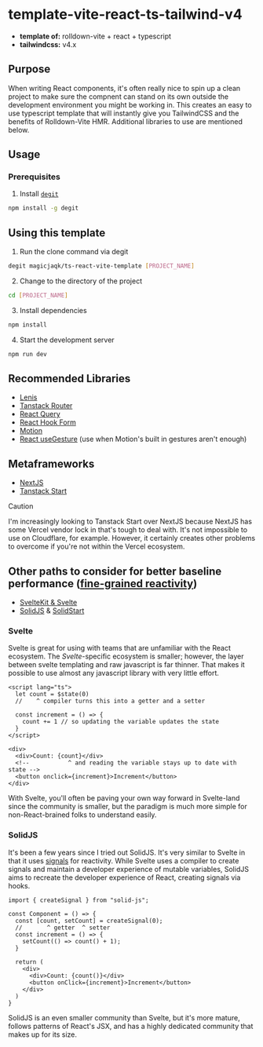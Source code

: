 # template-vite-react-ts-tailwind-v4

- **template of:** rolldown-vite + react + typescript
- **tailwindcss:** v4.x

## Purpose

When writing React components, it's often really nice to spin up a clean project to make sure the compnent can stand on its own outside the development environment you might be working in. This creates an easy to use typescript template that will instantly give you TailwindCSS and the benefits of Rolldown-Vite HMR. Additional libraries to use are mentioned below.

## Usage

### Prerequisites

1. Install [`degit`](https://github.com/Rich-Harris/degit)
  ```bash
  npm install -g degit
  ```

## Using this template

1. Run the clone command via degit
  ```bash
  degit magicjaqk/ts-react-vite-template [PROJECT_NAME]
  ```

2. Change to the directory of the project
  ```bash
  cd [PROJECT_NAME]
  ```

3. Install dependencies
  ```bash
  npm install
  ```

4. Start the development server
  ```bash
  npm run dev
  ```

## Recommended Libraries

- [Lenis](https://lenis.darkroom.engineering/)
- [Tanstack Router](https://tanstack.com/router/latest)
- [React Query](https://react-query.tanstack.com/)
- [React Hook Form](https://react-hook-form.com/)
- [Motion](https://motion.dev/)
- [React useGesture](https://use-gesture.netlify.app/) (use when Motion's built in gestures aren't enough)

## Metaframeworks
- [NextJS](https://nextjs.org/)
- [Tanstack Start](https://tanstack.com/start/latest)

> [!CAUTION]
> I'm increasingly looking to Tanstack Start over NextJS because NextJS has some Vercel vendor lock in that's tough to deal with. It's not impossible to use on Cloudflare, for example. However, it certainly creates other problems to overcome if you're not within the Vercel ecosystem.

## Other paths to consider for better baseline performance ([fine-grained reactivity](https://docs.solidjs.com/advanced-concepts/fine-grained-reactivity))
- [SvelteKit & Svelte](https://www.svelte.dev/)
- [SolidJS](https://www.solidjs.com/) & [SolidStart](https://start.solidjs.com/)

### Svelte

Svelte is great for using with teams that are unfamiliar with the React ecosystem. The *Svelte*-specific ecosystem is smaller; however, the layer between svelte templating and raw javascript is far thinner. That makes it possible to use almost any javascript library with very little effort.

```svelte
<script lang="ts">
  let count = $state(0)
  //    ^ compiler turns this into a getter and a setter

  const increment = () => {
    count += 1 // so updating the variable updates the state
  }
</script>

<div>
  <div>Count: {count}</div>
  <!--           ^ and reading the variable stays up to date with state -->
  <button onclick={increment}>Increment</button>
</div>
```

With Svelte, you'll often be paving your own way forward in Svelte-land since the community is smaller, but the paradigm is much more simple for non-React-brained folks to understand easily.

### SolidJS

It's been a few years since I tried out SolidJS. It's very similar to Svelte in that it uses [signals](https://docs.solidjs.com/concepts/signals) for reactivity. While Svelte uses a compiler to create signals and maintain a developer experience of mutable variables, SolidJS aims to recreate the developer experience of React, creating signals via hooks.

```JSX
import { createSignal } from "solid-js";

const Component = () => {
  const [count, setCount] = createSignal(0);
  //       ^ getter  ^ setter
  const increment = () => {
    setCount(() => count() + 1);
  }

  return (
    <div>
      <div>Count: {count()}</div>
      <button onClick={increment}>Increment</button>
    </div>
  )
}
````

SolidJS is an even smaller community than Svelte, but it's more mature, follows patterns of React's JSX, and has a highly dedicated community that makes up for its size.
